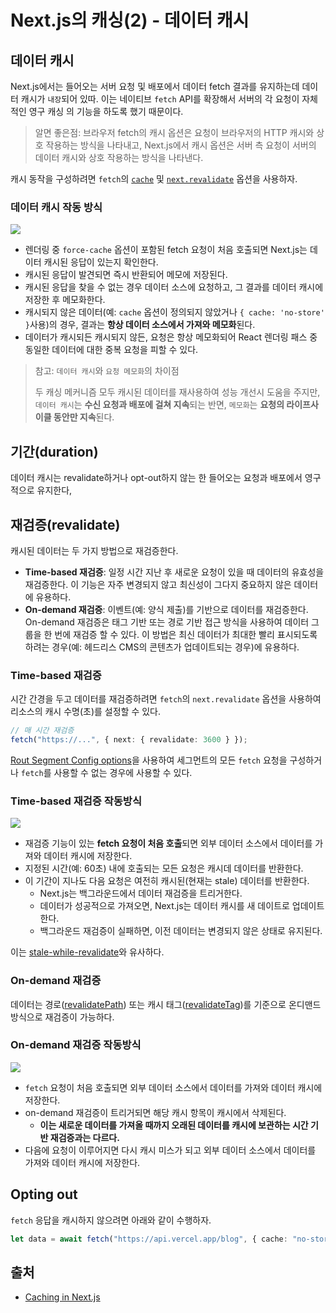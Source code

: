# Next.js의 캐싱(2) - 데이터 캐시

## 데이터 캐시

Next.js에서는 들어오는 서버 요청 및 배포에서 데이터 fetch 결과를 유지하는데 데이터 캐시가 `내장`되어 있따. 이는 네이티브 `fetch` API를 확장해서 서버의 각 요청이 자체적인 영구 캐싱 의 기능을 하도록 했기 때문이다.

> 알면 좋은점: 브라우저 fetch의 캐시 옵션은 요청이 브라우저의 HTTP 캐시와 상호 작용하는 방식을 나타내고, Next.js에서 캐시 옵션은 서버 측 요청이 서버의 데이터 캐시와 상호 작용하는 방식을 나타낸다.

캐시 동작을 구성하려면 `fetch`의 [`cache`](https://nextjs.org/docs/app/building-your-application/caching#fetch-optionscache) 및 [`next.revalidate`](https://nextjs.org/docs/app/building-your-application/caching#fetch-optionsnextrevalidate) 옵션을 사용하자.

### 데이터 캐시 작동 방식

![](https://nextjs.org/_next/image?url=%2Fdocs%2Fdark%2Fdata-cache.png&w=1920&q=75)

- 렌더링 중 `force-cache` 옵션이 포함된 fetch 요청이 처음 호출되면 Next.js는 데이터 캐시된 응답이 있는지 확인한다.
- 캐시된 응답이 발견되면 즉시 반환되어 메모에 저장된다.
- 캐시된 응답을 찾을 수 없는 경우 데이터 소스에 요청하고, 그 결과를 데이터 캐시에 저장한 후 메모화한다.
- 캐시되지 않은 데이터(예: `cache` 옵션이 정의되지 않았거나 `{ cache: 'no-store' }`사용)의 경우, 결과는 **항상 데이터 소스에서 가져와 메모화**된다.
- 데이터가 캐시되든 캐시되지 않든, 요청은 항상 메모화되어 React 렌더링 패스 중 동일한 데이터에 대한 중복 요청을 피할 수 있다.

> 참고: `데이터 캐시`와 `요청 메모화`의 차이점
>
> 두 캐싱 메커니즘 모두 캐시된 데이터를 재사용하여 성능 개선시 도움을 주지만, `데이터 캐시`는 **수신 요청과 배포에 걸쳐 지속**되는 반면, `메모화`는 **요청의 라이프사이클 동안만 지속**된다.

## 기간(duration)

데이터 캐시는 revalidate하거나 opt-out하지 않는 한 들어오는 요청과 배포에서 영구적으로 유지한다,

## 재검증(revalidate)

캐시된 데이터는 두 가지 방법으로 재검증한다.

- **Time-based 재검증**: 일정 시간 지난 후 새로운 요청이 있을 때 데이터의 유효성을 재검증한다. 이 기능은 자주 변경되지 않고 최신성이 그다지 중요하지 않은 데이터에 유용하다.
- **On-demand 재검증**: 이벤트(예: 양식 제출)를 기반으로 데이터를 재검증한다. On-demand 재검증은 태그 기반 또는 경로 기반 접근 방식을 사용하여 데이터 그룹을 한 번에 재검증 할 수 있다. 이 방법은 최신 데이터가 최대한 빨리 표시되도록 하려는 경우(예: 헤드리스 CMS의 콘텐츠가 업데이트되는 경우)에 유용하다.

### Time-based 재검증

시간 간경을 두고 데이터를 재검증하려면 `fetch`의 `next.revalidate` 옵션을 사용하여 리소스의 캐시 수명(초)를 설정할 수 있다.

```ts
// 매 시간 재검증
fetch("https://...", { next: { revalidate: 3600 } });
```

[Rout Segment Config options](https://nextjs.org/docs/app/building-your-application/caching#segment-config-options)을 사용하여 세그먼트의 모든 `fetch` 요청을 구성하거나 `fetch`를 사용할 수 없는 경우에 사용할 수 있다.

### Time-based 재검증 작동방식

![](https://nextjs.org/_next/image?url=%2Fdocs%2Fdark%2Ftime-based-revalidation.png&w=3840&q=75)

- 재검증 기능이 있는 **fetch 요청이 처음 호출**되면 외부 데이터 소스에서 데이터를 가져와 데이터 캐시에 저장한다.
- 지정된 시간(예: 60초) 내에 호출되는 모든 요청은 캐시데 데이터를 반환한다.
- 이 기간이 지나도 다음 요청은 여전히 캐시된(현재는 stale) 데이터를 반환한다.
  - Next.js는 백그라운드에서 데이터 재검증을 트리거한다.
  - 데이터가 성공적으로 가져오면, Next.js는 데이터 캐시를 새 데이트로 업데이트한다.
  - 백그라운드 재검증이 실패하면, 이전 데이터는 변경되지 않은 상태로 유지된다.

이는 [stale-while-revalidate](https://web.dev/stale-while-revalidate/)와 유사하다.

### On-demand 재검증

데이터는 경로([revalidatePath](https://nextjs.org/docs/app/building-your-application/caching#revalidatepath)) 또는 캐시 태그([revalidateTag](https://nextjs.org/docs/app/building-your-application/caching#fetch-optionsnexttags-and-revalidatetag))를 기준으로 온디맨드 방식으로 재검증이 가능하다.

### On-demand 재검증 작동방식

![](https://nextjs.org/_next/image?url=%2Fdocs%2Fdark%2Fon-demand-revalidation.png&w=3840&q=75)

- `fetch` 요청이 처음 호출되면 외부 데이터 소스에서 데이터를 가져와 데이터 캐시에 저장한다.
- on-demand 재검증이 트리거되면 해당 캐시 항목이 캐시에서 삭제된다.
  - **이는 새로운 데이터를 가져올 때까지 오래된 데이터를 캐시에 보관하는 시간 기반 재검증과는 다르다.**
- 다음에 요청이 이루어지면 다시 캐시 미스가 되고 외부 데이터 소스에서 데이터를 가져와 데이터 캐시에 저장한다.

## Opting out

`fetch` 응답을 캐시하지 않으려면 아래와 같이 수행하자.

```ts
let data = await fetch("https://api.vercel.app/blog", { cache: "no-store" });
```

## 출처

- [Caching in Next.js](https://nextjs.org/docs/app/building-your-application/caching#data-cache)
